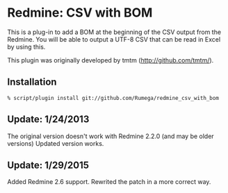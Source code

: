 Redmine: CSV with BOM
===================

This is a plug-in to add a BOM at the beginning of the CSV output from the Redmine.
You will be able to output a UTF-8 CSV that can be read in Excel by using this.

This plugin was originally developed by tmtm (http://github.com/tmtm/).

Installation
------------------
    % script/plugin install git://github.com/Rumega/redmine_csv_with_bom
    
Update: 1/24/2013
------------------
The original version doesn't work with Redmine 2.2.0 (and may be older versions)
Updated version works.

Update: 1/29/2015
------------------
Added Redmine 2.6 support.
Rewrited the patch in a more correct way.
    


